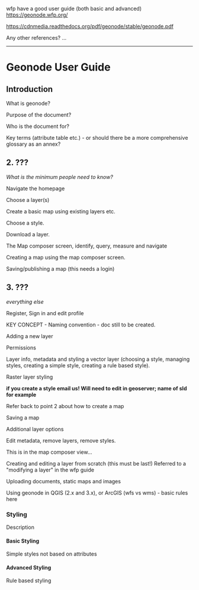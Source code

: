 
wfp have a good user guide (both basic and advanced)
https://geonode.wfp.org/

https://cdnmedia.readthedocs.org/pdf/geonode/stable/geonode.pdf

Any other references?
...

---

# Geonode User Guide

## Introduction

What is geonode?

Purpose of the document?

Who is the document for?

Key terms (attribute table etc.) - or should there be a more comprehensive glossary as an annex?

## 2. ???

_What is the minimum people need to know?_

Navigate the homepage

Choose a layer(s)

Create a basic map using existing layers etc.

Choose a style.

Download a layer.

The Map composer screen, identify, query, measure and navigate

Creating a map using the map composer screen.

Saving/publishing a map (this needs a login)

## 3. ???

_everything else_

Register, Sign in and edit profile

KEY CONCEPT - Naming convention - doc still to be created. 

Adding a new layer

Permissions

Layer info, metadata and styling a vector layer (choosing a style, managing styles, creating a simple style, creating a rule based 
style).

Raster layer styling

__if you create a style email us! Will need to edit in geoserver; name of sld for example__



Refer back to point 2 about how to create a map



Saving a map



Additional layer options

Edit metadata, remove layers, remove styles.


This is in the map composer view...

Creating and editing a layer from scratch (this must be last!) Referred to a "modifying a layer" in the wfp guide


Uploading documents, static maps and images

Using geonode in QGIS (2.x and 3.x), or ArcGIS (wfs vs wms) - basic rules here 

### Styling

Description

#### Basic Styling

Simple styles not based on attributes

#### Advanced Styling

Rule based styling
